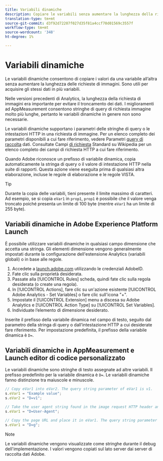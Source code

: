 ```yaml
---
title: Variabili dinamiche
description: Copiare le variabili senza aumentare la lunghezza della richiesta di immagini.
translation-type: tm+mt
source-git-commit: d3f92d72207f027d35f81a4ccf70d01569c3557f
workflow-type: tm+mt
source-wordcount: '348'
ht-degree: 1%

---
```



# Variabili dinamiche

Le variabili dinamiche consentono di copiare i valori da una variabile all’altra senza aumentare la lunghezza delle richieste di immagini. Sono utili per acquisire gli stessi dati in più variabili.

Nelle versioni precedenti di  Analytics, la lunghezza della richiesta di immagini era importante per evitare il troncamento dei dati. I miglioramenti ad AppMeasurement consentono stringhe di query di richiesta immagine molto più lunghe, pertanto le variabili dinamiche in genere non sono necessarie.

Le variabili dinamiche supportano i parametri delle stringhe di query o le intestazioni HTTP in una richiesta di immagine. Per un elenco completo dei parametri disponibili a cui fare riferimento, vedere Parametri [query di raccolta](../../validate/query-parameters.md) dati. Consultate Campi [di richiesta](https://en.wikipedia.org/wiki/List_of_HTTP_header_fields#Request_fields) Standard su Wikipedia per un elenco completo dei campi di richiesta HTTP a cui fare riferimento.

Quando Adobe riconosce un prefisso di variabile dinamica, copia automaticamente la stringa di query o il valore di intestazione HTTP nella suite di rapporti. Questa azione viene eseguita prima di qualsiasi altra elaborazione, incluse le regole di elaborazione e le regole VISTA.

>[!TIP]
>
>Durante la copia delle variabili, tieni presente il limite massimo di caratteri. Ad esempio, se si copia `eVar1` in `prop1`, `prop1` è possibile che il valore venga troncato poiché presenta un limite di 100 byte (mentre `eVar1` ha un limite di 255 byte).

## Variabili dinamiche in  Adobe Experience Platform Launch

È possibile utilizzare variabili dinamiche in qualsiasi campo dimensione che accetta una stringa. Gli elementi dimensione vengono generalmente impostati durante la configurazione dell&#39;estensione Analytics  (variabili globali) o in base alle regole.

1. Accedete a [launch.adobe.com](https://launch.adobe.com) utilizzando le credenziali AdobeID.
2. Fate clic sulla proprietà desiderata.
3. Passate alla [!UICONTROL Rules] scheda, quindi fate clic sulla regola desiderata (o create una regola).
4. In [!UICONTROL Actions], fare clic su un&#39;azione esistente [!UICONTROL Adobe Analytics - Set Variables] o fare clic sull&#39;icona &quot;+&quot;.
5. Impostate il [!UICONTROL Extension] menu a discesa su Adobe  Analytics e [!UICONTROL Action Type] su [!UICONTROL Set Variables].
6. Individuate l’elemento di dimensione desiderato.

Inserite il prefisso della variabile dinamica nel campo di testo, seguito dal parametro della stringa di query o dall’intestazione HTTP a cui desiderate fare riferimento. Per impostazione predefinita, il prefisso della variabile dinamica è `D=`.

## Variabili dinamiche in AppMeasurement e Launch editor di codice personalizzato

Le variabili dinamiche sono stringhe di testo assegnate ad altre variabili. Il prefisso predefinito per la variabile dinamica è `D=`. Le variabili dinamiche fanno distinzione tra maiuscole e minuscole.

```js
// Copy eVar1 into eVar2. The query string parameter of eVar1 is v1.
s.eVar1 = "Example value";
s.eVar2 = "D=v1";

// Take the user agent string found in the image request HTTP header and place it in eVar1.
s.eVar1 = "D=User-Agent";

// Copy the page URL and place it in eVar1. The query string parameter of page URL is g.
s.eVar1 = "D=g";
```

>[!NOTE]
>
>Le variabili dinamiche vengono visualizzate come stringhe durante il debug dell&#39;implementazione. I valori vengono copiati sul lato server dai server di raccolta dati Adobe.
